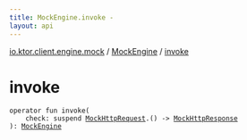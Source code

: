 ```yaml
---
title: MockEngine.invoke - 
layout: api
---
```


<div class='api-docs-breadcrumbs'><a href="../index.html">io.ktor.client.engine.mock</a> / <a href="index.html">MockEngine</a> / <a href="./invoke.html">invoke</a></div>

# invoke

<div class="signature"><code><span class="keyword">operator</span> <span class="keyword">fun </span><span class="identifier">invoke</span><span class="symbol">(</span><br/>&nbsp;&nbsp;&nbsp;&nbsp;<span class="parameterName" id="io.ktor.client.engine.mock.MockEngine.Companion$invoke(kotlin.SuspendFunction1((io.ktor.client.engine.mock.MockHttpRequest, io.ktor.client.engine.mock.MockHttpResponse)))/check">check</span><span class="symbol">:</span>&nbsp;<span class="keyword">suspend </span><a href="../-mock-http-request/index.html"><span class="identifier">MockHttpRequest</span></a><span class="symbol">.</span><span class="symbol">(</span><span class="symbol">)</span>&nbsp;<span class="symbol">-&gt;</span>&nbsp;<a href="../-mock-http-response/index.html"><span class="identifier">MockHttpResponse</span></a><br/><span class="symbol">)</span><span class="symbol">: </span><a href="index.html"><span class="identifier">MockEngine</span></a></code></div>
